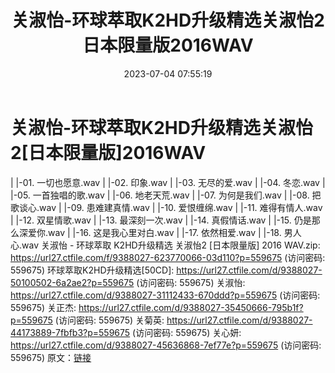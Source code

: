 ﻿---
title: 关淑怡-环球萃取K2HD升级精选关淑怡2日本限量版2016WAV
date: 2023-07-04 07:55:19
categories: WAV车载音乐、镜像
tags: 华语中文
---
# 关淑怡-环球萃取K2HD升级精选关淑怡2[日本限量版]2016WAV

| |-01. 一切也愿意.wav
| |-02. 印象.wav
| |-03. 无尽的爱.wav
| |-04. 冬恋.wav
| |-05. 一首独唱的歌.wav
| |-06. 地老天荒.wav
| |-07. 为何是我们.wav
| |-08. 把歌谈心.wav
| |-09. 患难建真情.wav
| |-10. 爱恨缠绵.wav
| |-11. 难得有情人.wav
| |-12. 双星情歌.wav
| |-13. 最深刻一次.wav
| |-14. 真假情话.wav
| |-15. 仍是那么深爱你.wav
| |-16. 这是我心里对白.wav
| |-17. 依然相爱.wav
| |-18. 男人心.wav
关淑怡 - 环球萃取 K2HD升级精选 关淑怡2 [日本限量版] 2016 WAV.zip: https://url27.ctfile.com/f/9388027-623770066-03d110?p=559675
(访问密码: 559675)
环球萃取K2HD升级精选[50CD]: https://url27.ctfile.com/d/9388027-50100502-6a2ae2?p=559675
(访问密码: 559675)
关淑怡: https://url27.ctfile.com/d/9388027-31112433-670ddd?p=559675
(访问密码: 559675)
关正杰: https://url27.ctfile.com/d/9388027-35450666-795b1f?p=559675
(访问密码: 559675)
关菊英: https://url27.ctfile.com/d/9388027-44173889-7fbfb3?p=559675
(访问密码: 559675)
关心妍: https://url27.ctfile.com/d/9388027-45636868-7ef77e?p=559675
(访问密码: 559675)
原文：[链接](https://blog.sina.com.cn/s/blog_1647c7e76010312jz.html)